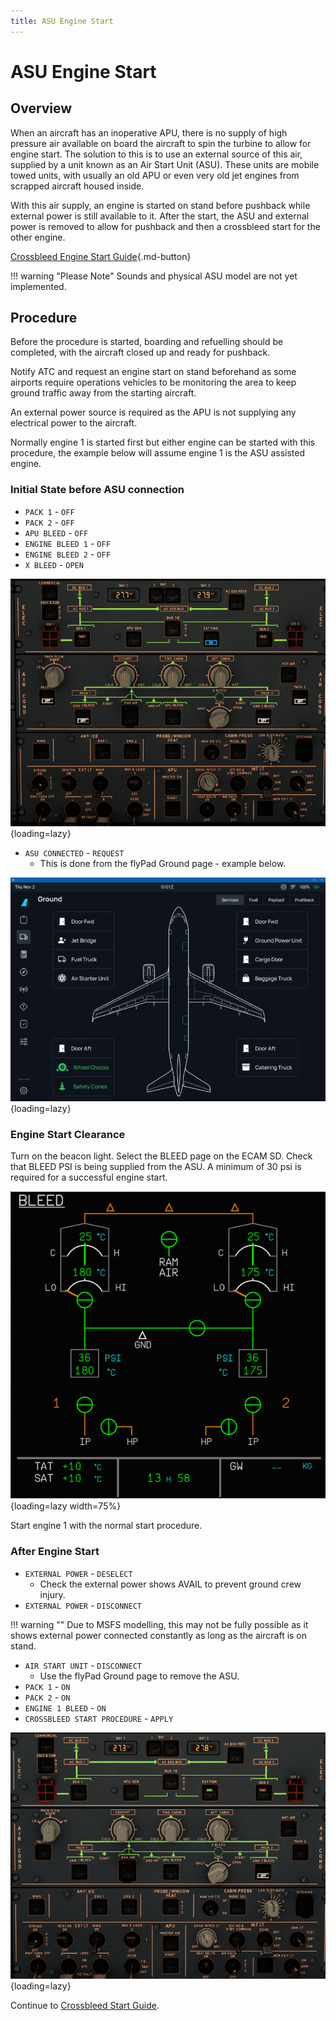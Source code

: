 ```yaml
---
title: ASU Engine Start
---
```


# ASU Engine Start

## Overview

When an aircraft has an inoperative APU, there is no supply of high pressure air available on board the aircraft to spin the turbine to allow for engine start. The solution to this is to use an external source of this air, supplied by a unit known as an Air Start Unit (ASU). These units are mobile towed units, with usually an old APU or even very old jet engines from scrapped aircraft housed inside.

With this air supply, an engine is started on stand before pushback while external power is still available to it. After the start, the ASU and external power is removed to allow for pushback and then a crossbleed start for the other engine.

[Crossbleed Engine Start Guide](crossbleed-start.md){.md-button}

!!! warning "Please Note"
    Sounds and physical ASU model are not yet implemented.

## Procedure

Before the procedure is started, boarding and refuelling should be completed, with the aircraft closed up and ready for pushback.

Notify ATC and request an engine start on stand beforehand as some airports require operations vehicles to be monitoring the area to keep ground traffic away from the starting aircraft.

An external power source is required as the APU is not supplying any electrical power to the aircraft.

Normally engine 1 is started first but either engine can be started with this procedure, the example below will assume engine 1 is the ASU assisted engine.

### Initial State before ASU connection

- `PACK 1` - `OFF`
- `PACK 2` - `OFF`
- `APU BLEED` - `OFF`
- `ENGINE BLEED 1` - `OFF`
- `ENGINE BLEED 2` - `OFF`
- `X BLEED` - `OPEN`

![asubeforeconnection.png](../../assets/advanced-guides/engines/asubeforeconnection.png){loading=lazy}

- `ASU CONNECTED` - `REQUEST`
    - This is done from the flyPad Ground page - example below.

![asugroundpage.png](../../../../aircraft/a32nx/assets/flypados3/flypad-ground.png){loading=lazy}

### Engine Start Clearance

Turn on the beacon light.
Select the BLEED page on the ECAM SD.
Check that BLEED PSI is being supplied from the ASU. A minimum of 30 psi is required for a successful engine start.

![asubleedpage.png](../../assets/advanced-guides/engines/asubleedpage.png){loading=lazy width=75%}

Start engine 1 with the normal start procedure.

### After Engine Start

- `EXTERNAL POWER` - `DESELECT`
    - Check the external power shows AVAIL to prevent ground crew injury.
- `EXTERNAL POWER` - `DISCONNECT`

!!! warning ""
    Due to MSFS modelling, this may not be fully possible as it shows external power connected constantly as long as the aircraft is on stand.

- `AIR START UNIT` - `DISCONNECT`
    - Use the flyPad Ground page to remove the ASU.
- `PACK 1` - `ON`
- `PACK 2` - `ON`
- `ENGINE 1 BLEED` - `ON`
- `CROSSBLEED START PROCEDURE` - `APPLY`

![asuafterstart.png](../../assets/advanced-guides/engines/asuafterstart.png){loading=lazy}

Continue to [Crossbleed Start Guide](crossbleed-start.md).